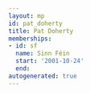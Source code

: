 ```yaml
---
layout: mp
id: pat_doherty
title: Pat Doherty
memberships:
- id: sf
  name: Sinn Féin
  start: '2001-10-24'
  end: 
autogenerated: true
---
```

